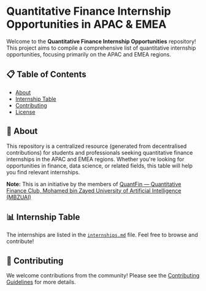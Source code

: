 # Quantitative Finance Internship Opportunities in APAC & EMEA

Welcome to the **Quantitative Finance Internship Opportunities** repository! This project aims to compile a comprehensive list of quantitative internship opportunities, focusing primarily on the APAC and EMEA regions.

## 📋 Table of Contents
- [About](#about)
- [Internship Table](#internship-table)
- [Contributing](#contributing)
- [License](#license)

## 🌟 About

This repository is a centralized resource (generated from decentralised contributions) for students and professionals seeking quantitative finance internships in the APAC and EMEA regions. Whether you're looking for opportunities in finance, data science, or related fields, this table will help you find relevant internships.

**Note:** This is an initiative by the members of <a href="https://www.thequantfin.com/" target="_blank">QuantFin — Quantitative Finance Club, Mohamed bin Zayed University of Artificial Intelligence (MBZUAI)</a>

## 📊 Internship Table

The internships are listed in the [`internships.md`](internships.md) file. Feel free to browse and contribute!

## 🤝 Contributing

We welcome contributions from the community! Please see the [Contributing Guidelines](CONTRIBUTING.md) for more details.
